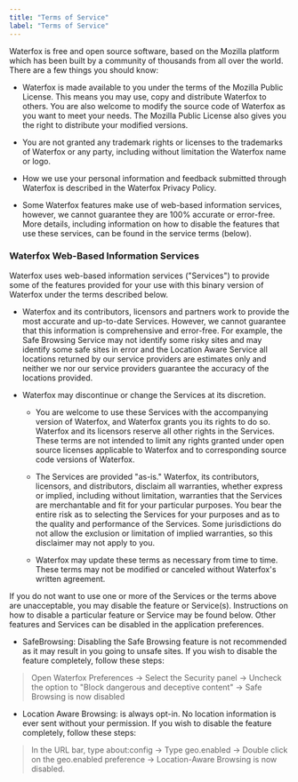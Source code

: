 ```yaml
---
title: "Terms of Service"
label: "Terms of Service"
---
```


Waterfox is free and open source software, based on the Mozilla platform which has been built by a community of thousands from all over the world. There are a few things you should know:

- Waterfox is made available to you under the terms of the Mozilla Public License. This means you may use, copy and distribute Waterfox to others. You are also welcome to modify the source code of Waterfox as you want to meet your needs. The Mozilla Public License also gives you the right to distribute your modified versions.

- You are not granted any trademark rights or licenses to the trademarks of Waterfox or any party, including without limitation the Waterfox name or logo.

- How we use your personal information and feedback submitted through Waterfox is described in the Waterfox Privacy Policy.

- Some Waterfox features make use of web-based information services, however, we cannot guarantee they are 100% accurate or error-free. More details, including information on how to disable the features that use these services, can be found in the service terms (below).

### Waterfox Web-Based Information Services

Waterfox uses web-based information services ("Services") to provide some of the features provided for your use with this binary version of Waterfox under the terms described below.

- Waterfox and its contributors, licensors and partners work to provide the most accurate and up-to-date Services. However, we cannot guarantee that this information is comprehensive and error-free. For example, the Safe Browsing Service may not identify some risky sites and may identify some safe sites in error and the Location Aware Service all locations returned by our service providers are estimates only and neither we nor our service providers guarantee the accuracy of the locations provided.

- Waterfox may discontinue or change the Services at its discretion.

  - You are welcome to use these Services with the accompanying version of Waterfox, and Waterfox grants you its rights to do so. Waterfox and its licensors reserve all other rights in the Services. These terms are not intended to limit any rights granted under open source licenses applicable to Waterfox and to corresponding source code versions of Waterfox.

  - The Services are provided "as-is." Waterfox, its contributors, licensors, and distributors, disclaim all warranties, whether express or implied, including without limitation, warranties that the Services are merchantable and fit for your particular purposes. You bear the entire risk as to selecting the Services for your purposes and as to the quality and performance of the Services. Some jurisdictions do not allow the exclusion or limitation of implied warranties, so this disclaimer may not apply to you.

  - Waterfox may update these terms as necessary from time to time. These terms may not be modified or canceled without Waterfox's written agreement.

If you do not want to use one or more of the Services or the terms above are unacceptable, you may disable the feature or Service(s). Instructions on how to disable a particular feature or Service may be found below. Other features and Services can be disabled in the application preferences.

- SafeBrowsing: Disabling the Safe Browsing feature is not recommended as it may result in you going to unsafe sites. If you wish to disable the feature completely, follow these steps:

> Open Waterfox Preferences → Select the Security panel → Uncheck the option to "Block dangerous and deceptive content" → Safe Browsing is now disabled

- Location Aware Browsing: is always opt-in. No location information is ever sent without your permission. If you wish to disable the feature completely, follow these steps:

> In the URL bar, type about:config → Type geo.enabled → Double click on the geo.enabled preference → Location-Aware Browsing is now disabled.
